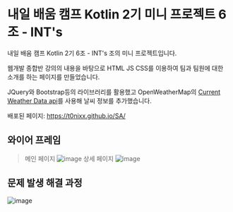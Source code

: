 # 내일 배움 캠프 Kotlin 2기 미니 프로젝트 6조 - INT's

내일 배움 캠프 Kotlin 2기 6조 - INT's 조의 미니 프로젝트입니다.

웹개발 종합반 강의의 내용을 바탕으로 HTML JS CSS를 이용하여 팀과 팀원에 대한 소개를 하는 페이지를 만들었습니다.

JQuery와 Bootstrap등의 라이브러리를 활용했고 OpenWeatherMap의 [Current Weather Data api](https://openweathermap.org/current)를 사용해 날씨 정보를 추가했습니다.

배포된 페이지: https://t0nixx.github.io/SA/

## 와이어 프레임
> 메인 페이지
![image](https://github.com/T0nixx/SA/assets/15609868/29d8feef-d93d-4749-bb2f-6d69719b4198)
> 상세 페이지
![image](https://github.com/T0nixx/SA/assets/111533728/b0a4fb7b-37cc-407b-89ba-03df4b71cd1a)

## 문제 발생 해결 과정
  
![image](https://github.com/T0nixx/SA/assets/111533728/1db1db1b-b206-480d-8fdc-e2e48bedda58)
